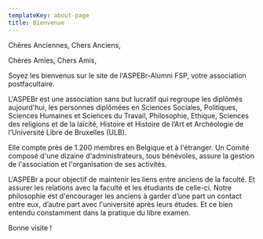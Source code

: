 ```yaml
---
templateKey: about-page
title: Bienvenue
---
```

Chères Anciennes, Chers Anciens, 

Chères Amies, Chers Amis,

Soyez les bienvenus sur le site de l'ASPEBr-Alumni FSP, votre association postfacultaire.

L'ASPEBr est une association sans but lucratif qui regroupe les diplômés aujourd'hui, les personnes diplômées en Sciences Sociales, Politiques, Sciences Humaines et Sciences du Travail, Philosophie, Ethique, Sciences des religions et de la laïcité, Histoire et Histoire de l’Art et Archéologie de l’Université Libre de Bruxelles (ULB).

Elle compte près de 1.200 membres en Belgique et à l'étranger. Un Comité composé d'une dizaine d'administrateurs, tous bénévoles, assure la gestion de l'association et l'organisation de ses activités.

L'ASPEBr a pour objectif de maintenir les liens entre anciens de la faculté. Et assurer les relations avec la faculté et les étudiants de celle-ci. Notre philosophie est d'encourager les anciens à garder d’une part un contact entre eux, d’autre part  avec l'université après leurs études. Et ce bien entendu constamment dans la pratique du libre examen.

Bonne visite !
